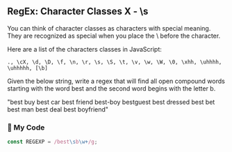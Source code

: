 ## RegEx: Character Classes X ⁠- \s

You can think of character classes as characters with special meaning. They are recognized as special when you place the \ before the character.

Here are a list of the characters classes in JavaScript:
```
., \cX, \d, \D, \f, \n, \r, \s, \S, \t, \v, \w, \W, \0, \xhh, \uhhhh, \uhhhhh, [\b]
```
Given the below string, write a regex that will find all open compound words starting with the word best and the second word begins with the letter b.

"best buy best car best friend best-boy bestguest best dressed best bet best man best deal best boyfriend"
### :leaves: My Code
```js
const REGEXP = /best\sb\w+/g;
```
